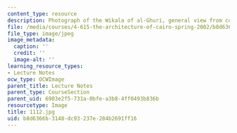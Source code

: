 ```yaml
---
content_type: resource
description: Photograph of the Wikala of al-Ghuri, general view from court.
file: /media/courses/4-615-the-architecture-of-cairo-spring-2002/b8d6366b3148dc93237e284b2691ff16_1112.jpg
file_type: image/jpeg
image_metadata:
  caption: ''
  credit: ''
  image-alt: ''
learning_resource_types:
- Lecture Notes
ocw_type: OCWImage
parent_title: Lecture Notes
parent_type: CourseSection
parent_uid: 6903e2f5-731a-0bfe-a3b8-4ff0493b836b
resourcetype: Image
title: 1112.jpg
uid: b8d6366b-3148-dc93-237e-284b2691ff16
---
```

